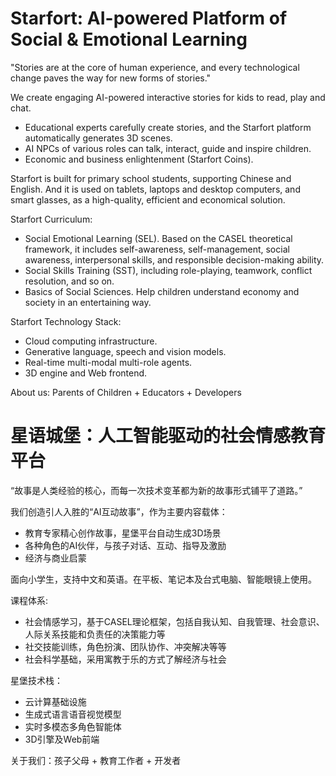 # Starfort: AI-powered Platform of Social & Emotional Learning

"Stories are at the core of human experience, and every technological change paves the way for new forms of stories."

We create engaging AI-powered interactive stories for kids to read, play and chat.
* Educational experts carefully create stories, and the Starfort platform automatically generates 3D scenes. 
* AI NPCs of various roles can talk, interact, guide and inspire children.
* Economic and business enlightenment (Starfort Coins).

Starfort is built for primary school students, supporting Chinese and English. And it is used on tablets, laptops and desktop computers, and smart glasses, as a high-quality, efficient and economical solution. 

Starfort Curriculum:
* Social Emotional Learning (SEL). Based on the CASEL theoretical framework, it includes self-awareness, self-management, social awareness, interpersonal skills, and responsible decision-making ability.
* Social Skills Training (SST), including role-playing, teamwork, conflict resolution, and so on.
* Basics of Social Sciences. Help children understand economy and society in an entertaining way.

Starfort Technology Stack:
* Cloud computing infrastructure.
* Generative language, speech and vision models.
* Real-time multi-modal multi-role agents.
* 3D engine and Web frontend. 

About us: Parents of Children + Educators + Developers

# 星语城堡：人工智能驱动的社会情感教育平台

“故事是人类经验的核心，而每一次技术变革都为新的故事形式铺平了道路。”

我们创造引人入胜的“AI互动故事”，作为主要内容载体：
* 教育专家精心创作故事，星堡平台自动生成3D场景
* 各种角色的AI伙伴，与孩子对话、互动、指导及激励
* 经济与商业启蒙

面向小学生，支持中文和英语。在平板、笔记本及台式电脑、智能眼镜上使用。

课程体系: 
* 社会情感学习，基于CASEL理论框架，包括自我认知、自我管理、社会意识、人际关系技能和负责任的决策能力等
* 社交技能训练，角色扮演、团队协作、冲突解决等等
* 社会科学基础，采用寓教于乐的方式了解经济与社会

星堡技术栈：
* 云计算基础设施
* 生成式语言语音视觉模型
* 实时多模态多角色智能体
* 3D引擎及Web前端

关于我们：孩子父母 + 教育工作者 + 开发者

